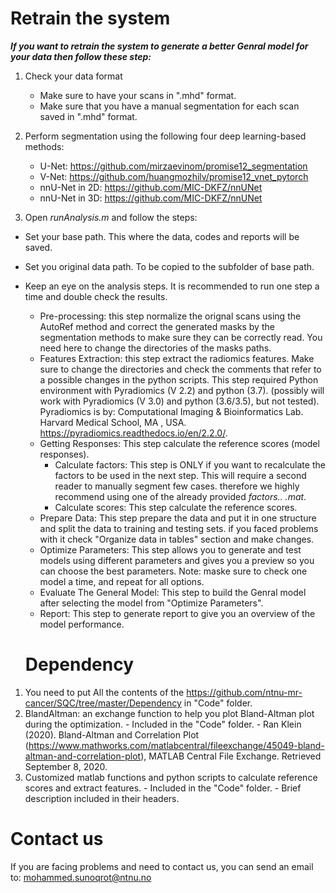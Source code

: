# Retrain the system

***If you want to retrain the system to generate a better Genral model for your data then follow these step:***

1. Check your data format
    - Make sure to have your scans in ".mhd" format.
    - Make sure that you have a manual segmentation for each scan saved in ".mhd" format.

2. Perform segmentation using the following four deep learning-based methods:
    - U-Net: https://github.com/mirzaevinom/promise12_segmentation
    - V-Net: https://github.com/huangmozhilv/promise12_vnet_pytorch
    - nnU-Net in 2D: https://github.com/MIC-DKFZ/nnUNet 
    - nnU-Net in 3D: https://github.com/MIC-DKFZ/nnUNet
    
3. Open *runAnalysis.m* and follow the steps:

- Set your base path. This where the data, codes and reports will be saved.
- Set you original data path. To be copied to the subfolder of base path.
- Keep an eye on the analysis steps. It is recommended to run one step a time and double check the results.
  - Pre-processing: this step normalize the orignal scans using the AutoRef method and correct the generated masks by the segmentation methods to make sure they can be correctly read. You need here to change the directories of the masks paths.
  - Features Extraction: this step extract the radiomics features. Make sure to change the directories and check the comments that refer to a possible changes in the python scripts. This step required Python environment with Pyradiomics (V 2.2) and python (3.7). (possibly will work with Pyradiomics (V 3.0) and python (3.6/3.5), but not tested). Pyradiomics is by: Computational Imaging & Bioinformatics Lab. Harvard Medical School, MA , USA. https://pyradiomics.readthedocs.io/en/2.2.0/.
  - Getting Responses: This step calculate the reference scores (model responses).
      - Calculate factors: This step is ONLY if you want to recalculate the factors to be used in the next step. This will require a second reader to manually segment few cases. therefore we highly recommend using one of the already provided *factors.. .mat*.
      - Calculate scores: This step calculate the reference scores. 
  - Prepare Data: This step prepare the data and put it in one structure and split the data to training and testing sets. if you faced problems with it check "Organize data in tables" section and make changes.
  - Optimize Parameters: This step allows you to generate and test models using different parameters and gives you a preview so you can choose the best parameters.
  Note: maske sure to check one model a time, and repeat for all options.
  - Evaluate The General Model: This step to build the Genral model after selecting the model from "Optimize Parameters".
  - Report: This step to generate report to give you an overview of the model performance.
  
  # Dependency
 1. You need to put All the contents of the https://github.com/ntnu-mr-cancer/SQC/tree/master/Dependency in "Code" folder.
 2. BlandAltman: an exchange function to help you plot Bland-Altman plot during the optimization.
        - Included in the "Code" folder.
        - Ran Klein (2020). Bland-Altman and Correlation Plot (https://www.mathworks.com/matlabcentral/fileexchange/45049-bland-altman-and-correlation-plot), MATLAB Central File Exchange. Retrieved September 8, 2020.
 3. Customized matlab functions and python scripts to calculate reference scores and extract features. 
        - Included in the "Code" folder.
        - Brief description included in their headers.
        
 # Contact us
 If you are facing problems and need to contact us, you can send an email to: mohammed.sunoqrot@ntnu.no
